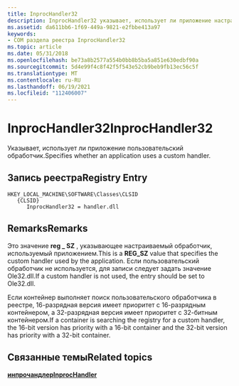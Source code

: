 ```yaml
---
title: InprocHandler32
description: InprocHandler32 указывает, использует ли приложение настраиваемый обработчик в HKEY_LOCAL_MACHINE\SOFTWARE\Classes\CLSID разделе реестра.
ms.assetid: da611bb6-1f69-449a-9821-e2fbbe413a97
keywords:
- COM раздела реестра InprocHandler32
ms.topic: article
ms.date: 05/31/2018
ms.openlocfilehash: be73a8b2577a554b0bb8b5ba5a851e630edbf90a
ms.sourcegitcommit: 5d4e99f4c8f42f5f543e52cb9beb9fb13ec56c5f
ms.translationtype: MT
ms.contentlocale: ru-RU
ms.lasthandoff: 06/19/2021
ms.locfileid: "112406007"
---
```

# <a name="inprochandler32"></a><span data-ttu-id="b62b9-104">InprocHandler32</span><span class="sxs-lookup"><span data-stu-id="b62b9-104">InprocHandler32</span></span>

<span data-ttu-id="b62b9-105">Указывает, использует ли приложение пользовательский обработчик.</span><span class="sxs-lookup"><span data-stu-id="b62b9-105">Specifies whether an application uses a custom handler.</span></span>

## <a name="registry-entry"></a><span data-ttu-id="b62b9-106">Запись реестра</span><span class="sxs-lookup"><span data-stu-id="b62b9-106">Registry Entry</span></span>

```
HKEY_LOCAL_MACHINE\SOFTWARE\Classes\CLSID
   {CLSID}
      InprocHandler32 = handler.dll
```

## <a name="remarks"></a><span data-ttu-id="b62b9-107">Remarks</span><span class="sxs-lookup"><span data-stu-id="b62b9-107">Remarks</span></span>

<span data-ttu-id="b62b9-108">Это значение **reg \_ SZ** , указывающее настраиваемый обработчик, используемый приложением.</span><span class="sxs-lookup"><span data-stu-id="b62b9-108">This is a **REG\_SZ** value that specifies the custom handler used by the application.</span></span> <span data-ttu-id="b62b9-109">Если пользовательский обработчик не используется, для записи следует задать значение Ole32.dll.</span><span class="sxs-lookup"><span data-stu-id="b62b9-109">If a custom handler is not used, the entry should be set to Ole32.dll.</span></span>

<span data-ttu-id="b62b9-110">Если контейнер выполняет поиск пользовательского обработчика в реестре, 16-разрядная версия имеет приоритет с 16-разрядным контейнером, а 32-разрядная версия имеет приоритет с 32-битным контейнером.</span><span class="sxs-lookup"><span data-stu-id="b62b9-110">If a container is searching the registry for a custom handler, the 16-bit version has priority with a 16-bit container and the 32-bit version has priority with a 32-bit container.</span></span>

## <a name="related-topics"></a><span data-ttu-id="b62b9-111">Связанные темы</span><span class="sxs-lookup"><span data-stu-id="b62b9-111">Related topics</span></span>

<dl> <dt>

[<span data-ttu-id="b62b9-112">**инпрочандлер**</span><span class="sxs-lookup"><span data-stu-id="b62b9-112">**InprocHandler**</span></span>](inprochandler.md)
</dt> </dl>

 

 




